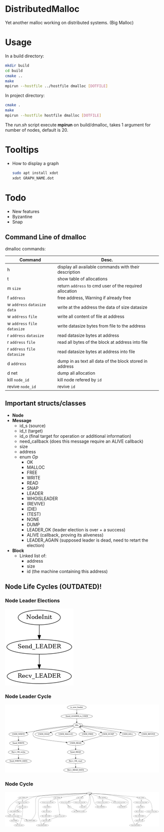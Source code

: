 # DistributedMalloc

Yet another malloc working on distributed systems. (Big Malloc)

# Usage

In a build directory:

```sh
mkdir build
cd build
cmake ..
make
mpirun --hostfile ../hostfile dmalloc [DOTFILE]
```

In project directory:

```sh
cmake .
make
mpirun --hostfile hostfile dmalloc [DOTFILE]
```

The *run.sh* script execute **mpirun** on build/dmalloc, takes 1 argument for number of nodes,
default is 20.


# Tooltips

* How to display a graph

    ```bash
    sudo apt install xdot
    xdot GRAPH_NAME.dot
    ```

# Todo

* New features
* Byzantine
* Snap

## Command Line of dmalloc

dmalloc commands:

| **Command**                   | **Desc.**                                               |
|-------------------------------|---------------------------------------------------------|
| h                             | display all available commands with their description   |
| t                             | show table of allocations                               |
| m `size`                      | return `address` to cmd user of the required allocation |
| f `address`                   | free address, Warning if already free                   |
| w `address` `datasize` `data` | write at the address the data of size datasize          |
| w `address` `file`            | write all content of file at address                    |
| w `address` `file` `datasize` | write datasize bytes from file to the address           |
| r `address` `datasize`        | read datasize bytes at address                          |
| r `address` `file`            | read all bytes of the block at address into file        |
| r `address` `file` `datasize` | read datasize bytes at address into file                |
| d `address`                   | dump in as text all data of the block stored in address |
| d net                         | dump all allocation                                     |
| kill `node_id`                | kill node refered by `id`                               |
| revive `node_id`              | revive `id`                                             |


## Important structs/classes

* **Node**
* **Message**
  * id_s (source)
  * id_t (target)
  * id_o (final target for operation or additional information)
  * need_callback (does this message require an ALIVE callback)
  * size
  * address
  * enum *Op*
    * OK
    * MALLOC
    * FREE
    * WRITE
    * READ
    * SNAP
    * LEADER
    * WHOISLEADER
    * (REVIVE)
    * (DIE)
    * (TEST)
    * NONE
    * DUMP
    * LEADER_OK (leader election is over + a success)
    * ALIVE (callback, proving its aliveness)
    * LEADER_AGAIN (supposed leader is dead, need to retart the election)
* **Block**
  * Linked list of:
    * address
    * size
    * id (the machine containing this address)
    

## Node Life Cycles (OUTDATED)!

### Node Leader Elections

![Graph leader election](doc/node_election.png)

### Node Leader Cycle

![Graph leader cycle](doc/node_leader_proc.png)

### Node Cycle

![Graph leader election](doc/node_proc.png)

